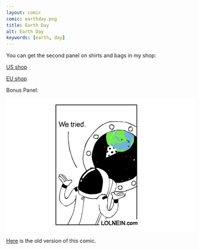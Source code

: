 ```yaml
---
layout: comic
comic: earthday.png
title: Earth Day
alt: Earth Day
keywords: [earth, day]
---
```


You can get the second panel on shirts and bags in my shop:

[US shop](https://shop.spreadshirt.com/lolnein/)

[EU shop](https://shop.spreadshirt.de/lolnein)

Bonus Panel:

![Earth Day Bonus Panel](/images/earthday_bonus.png)

[Here](/images/earthday_old.png) is the old version of this comic.